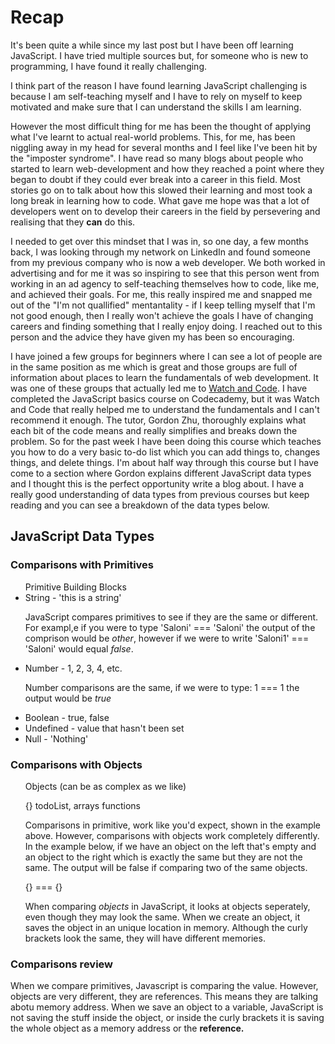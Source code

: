 <html>
<head>
	<title>JavaScript Fundamentals</title>
</head>
<body>
  <h1>Recap</h1>
<p>It's been quite a while since my last post but I have been off learning JavaScript. I have tried multiple sources but, for someone who is new to programming, I have found it really challenging.</p>
  <p> I think part of the reason I have found learning JavaScript challenging is because I am self-teaching myself and I have to rely on myself to keep motivated and make sure that I can understand the skills I am learning.</p>
  However the most difficult thing for me has been the thought of applying what I've learnt to actual real-world problems. This, for me, has been niggling away in my head for several months and I feel like I've been hit by the "imposter syndrome". I have read so many blogs about people who started to learn web-development and how they reached a point where they began to doubt if they could ever break into a career in this field. Most stories go on to talk about how this slowed their learning and most took a long break in learning how to code. What gave me hope was that a lot of developers went on to develop their careers in the field by persevering and realising that they <strong>can</strong> do this.</p>
  <p>I needed to get over this mindset that I was in, so one day, a few months back, I was looking through my network on LinkedIn and found someone from my previous company who is now a web developer. We both worked in advertising and for me it was so inspiring to see that this person went from working in an ad agency to self-teaching themselves how to code, like me, and achieved their goals. For me, this really inspired me and snapped me out of the "I'm not quallified" mentantality - if I keep telling myself that I'm not good enough, then I really won't achieve the goals I have of changing careers and finding something that I really enjoy doing. I reached out to this person and the advice they have given my has been so encouraging.</p>
  <p>I have joined a few groups for beginners where I can see a lot of people are in the same position as me which is great and those groups are full of information about places to learn the fundamentals of web development. It was one of these groups that actually led me to <a href="https://watchandcode.com/">Watch and Code</a>. I have completed the JavaScript basics course on Codecademy, but it was Watch and Code that really helped me to understand the fundamentals and I can't recommend it enough. The tutor, Gordon Zhu, thoroughly explains what each bit of the code means and really simplifies and breaks down the problem. So for the past week I have been doing this course which teaches you how to do a very basic to-do list which you can add things to, changes things, and delete things. I'm about half way through this course but I have come to a section where Gordon explains different JavaScript data types and I thought this is the perfect opportunity write a blog about. I have a really good understanding of data types from previous courses but keep reading and you can see a breakdown of the data types below.</p>
  <h2>JavaScript Data Types</h2>
	
	
<h3> Comparisons with Primitives</h3>

<ul>Primitive Building Blocks
	<li>String - 'this is a string'</li>
	<p>JavaScript compares primitives to see if they are the same or different. For exampl,e if you were to type 'Saloni' === 'Saloni' the output of the comprison would be <em>other</em>, however if we were to write 'Saloni1' === 'Saloni' would equal <em>false</em>.</p>
	<li>Number - 1, 2, 3, 4, etc.</li>
	<p>Number comparisons are the same, if we were to type:  1 === 1 the output would be <em>true</em>  
	<li>Boolean - true, false</li>
	<li>Undefined - value that hasn't been set</li>
	<li>Null - 'Nothing'</li>
</ul>
<h3>Comparisons with Objects</h3>
<ul>Objects (can be as complex as we  like)
	<p>{} todoList, arrays functions</p>
	<p>Comparisons in primitive, work like you'd expect, shown in the example above. However, comparisons with objects work completely differently. In the example below, if we have an object on the left that's empty and an object to the right which is exactly the same but they are not the same. The output will be false if comparing two of the same objects.</p>
	<p>{} === {}</p>
	<p>When comparing <em>objects</em> in JavaScript, it looks at objects seperately, even though they may look the same. When we create an object, it saves the object in an unique location in memory. Although the curly brackets look the same, they will have different memories. </p>
</ul>
<h3>Comparisons review</h3>
<p>When we compare primitives, Javascript is comparing the value. However, objects are very different, they are references. This means they are talking abotu memory address. When we save an object to a variable, JavaScript is not saving the stuff inside the object, or inside the curly brackets it is saving the whole object as a memory address or the <strong>reference.</strong></p>

</body>
</html>

